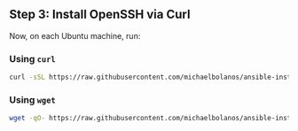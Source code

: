 ## Step 3: Install OpenSSH via Curl

Now, on each Ubuntu machine, run:

### Using `curl`
```bash
curl -sSL https://raw.githubusercontent.com/michaelbolanos/ansible-install/main/install_ssh.sh | bash

```

### Using `wget`
```bash
wget -qO- https://raw.githubusercontent.com/michaelbolanos/ansible-install/main/install_ssh.sh | bash

```


